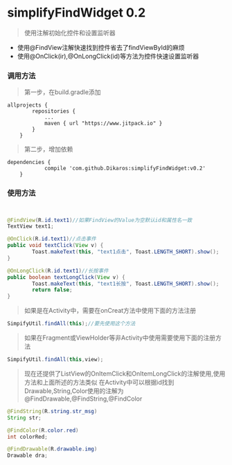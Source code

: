 # simplifyFindWidget 0.2
>使用注解初始化控件和设置监听器

* 使用@FindView注解快速找到控件省去了findViewById的麻烦
* 使用@OnClick(ir),@OnLongClick(id)等方法为控件快速设置监听器

### 调用方法
> 第一步，在build.gradle添加

```
allprojects {
		repositories {
			...
			maven { url "https://www.jitpack.io" }
		}
	}
```

> 第二步，增加依赖

```
dependencies {
	        compile 'com.github.Dikaros:simplifyFindWidget:v0.2'
	}
```


### 使用方法

```java


@FindView(R.id.text1)//如果FindView的Value为空默认id和属性名一致
TextView text1;

@OnClick(R.id.text1)//点击事件
public void textClick(View v) {
        Toast.makeText(this, "text1点击", Toast.LENGTH_SHORT).show();
}

@OnLongClick(R.id.text1)//长按事件
public boolean textLongClick(View v) {
        Toast.makeText(this, "text1长按", Toast.LENGTH_SHORT).show();
        return false;
}


```
> 如果是在Activity中，需要在onCreat方法中使用下面的方法注册

```java
SimpifyUtil.findAll(this);//要先使用这个方法

```
> 如果在Fragment或ViewHolder等非Activity中使用需要使用下面的注册方法

```java
SimpifyUtil.findAll(this,view);
```

> 现在还提供了ListView的OnItemClick和OnItemLongClick的注解使用,使用方法和上面所述的方法类似
> 在Activity中可以根据id找到Drawable,String,Color使用的注解为@FindDrawable,@FindString,@FindColor

```java
@FindString(R.string.str_msg)
String str;

@FindColor(R.color.red)
int colorRed;

@FindDrawable(R.drawable.img)
Drawable dra;
```


